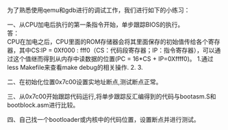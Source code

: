 为了熟悉使用qemu和gdb进行的调试工作，我们进行如下的小练习： 

一、从CPU加电后执行的第一条指令开始，单步跟踪BIOS的执行。  
答：  
CPU在加电之后，CPU里面的ROM存储器会将其里面保存的初始值传给各个寄存器，其中CS:IP = 0Xf000 : fff0（CS：代码段寄存器；IP：指令寄存器），可以通过这个值继而得到从内存中读数据的位置(PC = 16*CS + IP=0Xffff0)。 
1.通过less Makefile来查看make debug的相关操作.
2.
3.


二、在初始化位置0x7c00设置实地址断点,测试断点正常。  

三、从0x7c00开始跟踪代码运行,将单步跟踪反汇编得到的代码与bootasm.S和 bootblock.asm进行比较。 

四、自己找一个bootloader或内核中的代码位置，设置断点并进行测试。  

